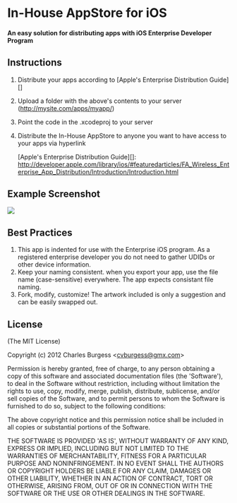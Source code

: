 # In-House AppStore for iOS
#### An easy solution for distributing apps with iOS Enterprise Developer Program

## Instructions
1. Distribute your apps according to [Apple's Enterprise Distribution Guide][]
2. Upload a folder with the above's contents to your server (http://mysite.com/apps/myapp/)
3. Point the code in the .xcodeproj to your server
4. Distribute the In-House AppStore to anyone you want to have access to your apps via hyperlink

	[Apple's Enterprise Distribution Guide][]: http://developer.apple.com/library/ios/#featuredarticles/FA_Wireless_Enterprise_App_Distribution/Introduction/Introduction.html

## Example Screenshot

![][1]

 [1]: http://cvburgess.aws.af.cm/wp-content/uploads/2012/09/IH-AppStore.png

## Best Practices
1. This app is indented for use with the Enterprise iOS program. As a registered enterprise developer you do not need to gather UDIDs or other device information.
2. Keep your naming consistent. when you export your app, use the file name (case-sensitive) everywhere. The app expects consistant file naming.
3. Fork, modify, customize! The artwork included is only a suggestion and can be easily swapped out.

## License 

(The MIT License)

Copyright (c) 2012 Charles Burgess &lt;cvburgess@gmx.com&gt;

Permission is hereby granted, free of charge, to any person obtaining
a copy of this software and associated documentation files (the
'Software'), to deal in the Software without restriction, including
without limitation the rights to use, copy, modify, merge, publish,
distribute, sublicense, and/or sell copies of the Software, and to
permit persons to whom the Software is furnished to do so, subject to
the following conditions:

The above copyright notice and this permission notice shall be
included in all copies or substantial portions of the Software.

THE SOFTWARE IS PROVIDED 'AS IS', WITHOUT WARRANTY OF ANY KIND,
EXPRESS OR IMPLIED, INCLUDING BUT NOT LIMITED TO THE WARRANTIES OF
MERCHANTABILITY, FITNESS FOR A PARTICULAR PURPOSE AND NONINFRINGEMENT.
IN NO EVENT SHALL THE AUTHORS OR COPYRIGHT HOLDERS BE LIABLE FOR ANY
CLAIM, DAMAGES OR OTHER LIABILITY, WHETHER IN AN ACTION OF CONTRACT,
TORT OR OTHERWISE, ARISING FROM, OUT OF OR IN CONNECTION WITH THE
SOFTWARE OR THE USE OR OTHER DEALINGS IN THE SOFTWARE.